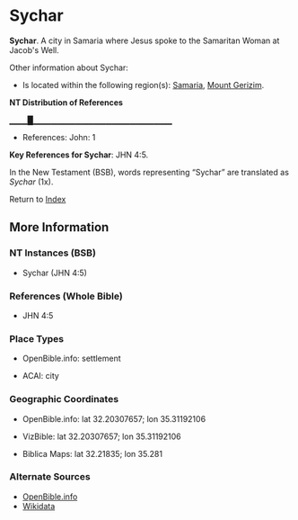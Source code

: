 # Sychar
**Sychar**. 
A city in Samaria where Jesus spoke to the Samaritan Woman at Jacob's Well. 




Other information about Sychar:


* Is located within the following region(s): 
[Samaria](Samaria.2.md), [Mount Gerizim](GerizimMount.md). 


**NT Distribution of References**

▁▁▁█▁▁▁▁▁▁▁▁▁▁▁▁▁▁▁▁▁▁▁▁▁▁▁
* References: John: 1



**Key References for Sychar**: 
JHN 4:5. 




In the New Testament (BSB), words representing “Sychar” are translated as 
*Sychar* (1x). 


Return to [Index](00-Index.md)

## More Information

### NT Instances (BSB)

* Sychar (JHN 4:5)



### References (Whole Bible)

* JHN 4:5


### Place Types

* OpenBible.info: settlement

* ACAI: city



### Geographic Coordinates

* OpenBible.info: lat 32.20307657; lon 35.31192106

* VizBible: lat 32.20307657; lon 35.31192106

* Biblica Maps: lat 32.21835; lon 35.281



### Alternate Sources

* [OpenBible.info](https://www.openbible.info/geo/ancient/a27b472)
* [Wikidata](http://www.wikidata.org/entity/Q12971071)



